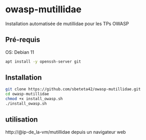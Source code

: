 # owasp-mutillidae
Installation automatisée de mutillidae pour les TPs OWASP

## Pré-requis
OS: Debian 11
```bash
apt install -y openssh-server git 
```

## Installation
```bash
git clone https://github.com/sbeteta42/owasp-mutillidae.git
cd owasp-mutillidae
chmod +x install_owasp.sh
./install_owasp.sh
```

## utilisation
http://@ip-de_la-vm/mutillidae depuis un navigateur web
